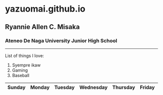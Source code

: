 # yazuomai.github.io
## Ryannie Allen C. Misaka
### Ateneo De Naga University Junior High School
----
List of things I love:
1. Syempre ikaw
2. Gaming
3. Baseball





| Sunday | Monday | Tuesday | Wednesday | Thursday | Friday | Saturday |
|--------|--------|---------|-----------|----------|--------|----------|
